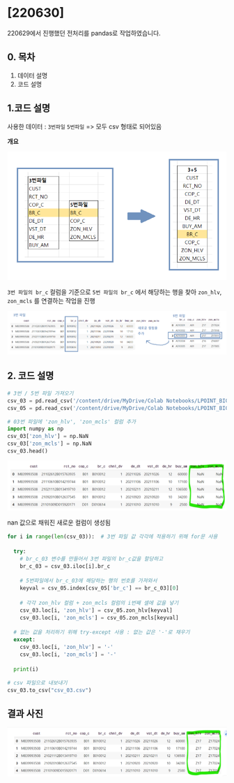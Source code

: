 # [220630] 

220629에서 진행했던 전처리를 pandas로 작업하였습니다. 

## 0. 목차

1. 데이터 설명
2. 코드 설명

## 1.코드 설명

사용한 데이터 : `3번파일`  `5번파일`  => 모두 csv 형태로 되어있음

**개요**

![](./img/01.png)

`3번 파일의 br_c` 컬럼을 기준으로 `5번 파일의 br_c` 에서 해당하는 행을 찾아 `zon_hlv`, `zon_mcls` 를 연결하는 작업을 진행

![](./img/02.png)

## 2. 코드 설명

```python 
# 3번 / 5번 파일 가져오기
csv_03 = pd.read_csv('/content/drive/MyDrive/Colab Notebooks/LPOINT_BIG_COMP_03_COP_U.csv')
csv_05 = pd.read_csv('/content/drive/MyDrive/Colab Notebooks/LPOINT_BIG_COMP_05_BR.csv')
```

```python
# 03번 파일에 'zon_hlv', 'zon_mcls' 컬럼 추가
import numpy as np
csv_03['zon_hlv'] = np.NaN
csv_03['zon_mcls'] = np.NaN
csv_03.head()
```

![](./img/03.png)

nan 값으로 채워진 새로운 컬럼이 생성됨

```python
for i in range(len(csv_03)):  # 3번 파일 값 각각에 적용하기 위해 for문 사용
    
  try:
    # br_c_03 변수를 만들어서 3번 파일의 br_c값을 할당하고
    br_c_03 = csv_03.iloc[i].br_c
    
    # 5번파일에서 br_c_03에 해당하는 행의 번호를 가져와서 
    keyval = csv_05.index[csv_05['br_c'] == br_c_03][0]    
    
	# 각각 zon_hlv 컬럼 + zon_mcls 컬럼의 i번째 셀에 값을 넣기
    csv_03.loc[i, 'zon_hlv'] = csv_05.zon_hlv[keyval]
    csv_03.loc[i, 'zon_mcls'] = csv_05.zon_mcls[keyval]
   
  # 없는 값을 처리하기 위해 try-except 사용 : 없는 값은 '-'로 채우기
  except:
    csv_03.loc[i, 'zon_hlv'] = '-'
    csv_03.loc[i, 'zon_mcls'] = '-'
    
  print(i)
```

```python
# csv 파일으로 내보내기
csv_03.to_csv("csv_03.csv")
```



## 결과 사진

![](./img/04.png)